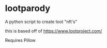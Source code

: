# lootparody
A python script to create loot "nft's"

this is based off of https://www.lootproject.com/

Requires Pillow

